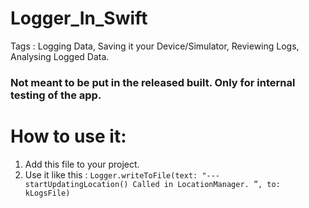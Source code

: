 # Logger_In_Swift
Tags : Logging Data, Saving it your Device/Simulator, Reviewing Logs, Analysing Logged Data.


### Not meant to be put in the released built. Only for internal testing of the app.

# How to use it: 
1. Add this file to your project.
2. Use it like this : `Logger.writeToFile(text: "--- startUpdatingLocation() Called in LocationManager. ”, to: kLogsFile)`




